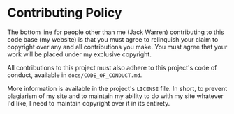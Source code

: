 # Contributing Policy

The bottom line for people other than me (Jack Warren) contributing to this code base (my website) is that you must agree to relinquish your claim to copyright over any and all contributions you make. You must agree that your work will be placed under my exclusive copyright.

All contributions to this project must also adhere to this project's code of conduct, available in `docs/CODE_OF_CONDUCT.md`.

More information is available in the project's `LICENSE` file. In short, to prevent plagiarism of my site and to maintain my ability to do with my site whatever I'd like, I need to maintain copyright over it in its entirety.
